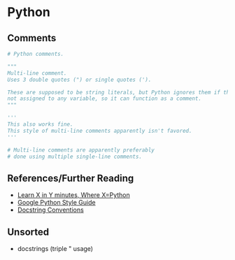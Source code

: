 # Python

## Comments
``` python
# Python comments.

"""
Multi-line comment.
Uses 3 double quotes (") or single quotes (').

These are supposed to be string literals, but Python ignores them if they're
not assigned to any variable, so it can function as a comment.
"""

'''
This also works fine.
This style of multi-line comments apparently isn't favored.
'''

# Multi-line comments are apparently preferably
# done using multiple single-line comments.
```

## References/Further Reading
* [Learn X in Y minutes, Where X=Python](https://learnxinyminutes.com/docs/python/)
* [Google Python Style Guide](https://google.github.io/styleguide/pyguide.html)
* [Docstring Conventions](https://www.python.org/dev/peps/pep-0257/)

## Unsorted
* docstrings (triple " usage)